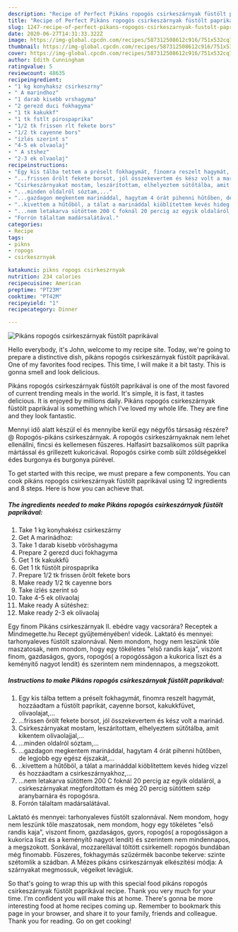 ```yaml
---
description: "Recipe of Perfect Pikáns ropogós csirkeszárnyak füstölt paprikával"
title: "Recipe of Perfect Pikáns ropogós csirkeszárnyak füstölt paprikával"
slug: 1247-recipe-of-perfect-pikans-ropogos-csirkeszarnyak-fustolt-paprikaval
date: 2020-06-27T14:31:33.322Z
image: https://img-global.cpcdn.com/recipes/587312508612c916/751x532cq70/pikans-ropogos-csirkeszarnyak-fustolt-paprikaval-recept-foto.jpg
thumbnail: https://img-global.cpcdn.com/recipes/587312508612c916/751x532cq70/pikans-ropogos-csirkeszarnyak-fustolt-paprikaval-recept-foto.jpg
cover: https://img-global.cpcdn.com/recipes/587312508612c916/751x532cq70/pikans-ropogos-csirkeszarnyak-fustolt-paprikaval-recept-foto.jpg
author: Edith Cunningham
ratingvalue: 5
reviewcount: 48635
recipeingredient:
- "1 kg konyhaksz csirkeszrny"
- " A marindhoz"
- "1 darab kisebb vrshagyma"
- "2 gerezd duci fokhagyma"
- "1 tk kakukkf"
- "1 tk fstlt pirospaprika"
- "1/2 tk frissen rlt fekete bors"
- "1/2 tk cayenne bors"
- "ízlés szerint s"
- "4-5 ek olvaolaj"
- " A stshez"
- "2-3 ek olvaolaj"
recipeinstructions:
- "Egy kis tálba tettem a préselt fokhagymát, finomra reszelt hagymát, hozzáadtam a füstölt paprikát, cayenne borsot, kakukkfüvet, olívaolajat,..."
- "...frissen őrölt fekete borsot, jól összekevertem és kész volt a marinád."
- "Csirkeszárnyakat mostam, leszárítottam, elhelyeztem sütőtálba, amit kikentem olívaolajjal,..."
- "...minden oldalról sóztam,..."
- "...gazdagon megkentem marináddal, hagytam 4 órát pihenni hűtőben, de legjobb egy egész éjszakát,..."
- "..kivettem a hűtőböl, a tálat a marináddal kiöblítettem kevés hideg vízzel és hozzáadtam a csirkeszárnyakhoz,..."
- "...nem letakarva sütöttem 200 C foknál 20 percig az egyik oldaláról, a csirkeszárnyakat megfordítottam és még 20 percig sütöttem szép aranybarnára és ropogósra."
- "Forrón tálaltam madársalátával."
categories:
- Recipe
tags:
- pikns
- ropogs
- csirkeszrnyak

katakunci: pikns ropogs csirkeszrnyak 
nutrition: 234 calories
recipecuisine: American
preptime: "PT23M"
cooktime: "PT42M"
recipeyield: "1"
recipecategory: Dinner

---
```



![Pikáns ropogós csirkeszárnyak füstölt paprikával](https://img-global.cpcdn.com/recipes/587312508612c916/751x532cq70/pikans-ropogos-csirkeszarnyak-fustolt-paprikaval-recept-foto.jpg)

Hello everybody, it's John, welcome to my recipe site. Today, we're going to prepare a distinctive dish, pikáns ropogós csirkeszárnyak füstölt paprikával. One of my favorites food recipes. This time, I will make it a bit tasty. This is gonna smell and look delicious.

Pikáns ropogós csirkeszárnyak füstölt paprikával is one of the most favored of current trending meals in the world. It's simple, it is fast, it tastes delicious. It is enjoyed by millions daily. Pikáns ropogós csirkeszárnyak füstölt paprikával is something which I've loved my whole life. They are fine and they look fantastic.

Mennyi idő alatt készül el és mennyibe kerül egy négyfős társaság részére? @ Ropogós-pikáns csirkeszárnyak. A ropogós csirkeszárnyaknak nem lehet ellenállni, fincsi és kellemesen fűszeres. Halfasírt bazsalikomos sült paprika mártással és grillezett kukoricával. Ropogós csirke comb sült zöldségekkel édes burgonya és burgonya pürével.


To get started with this recipe, we must prepare a few components. You can cook pikáns ropogós csirkeszárnyak füstölt paprikával using 12 ingredients and 8 steps. Here is how you can achieve that.

<!--inarticleads1-->

##### The ingredients needed to make Pikáns ropogós csirkeszárnyak füstölt paprikával:

1. Take 1 kg konyhakész csirkeszárny
1. Get  A marinádhoz:
1. Take 1 darab kisebb vöröshagyma
1. Prepare 2 gerezd duci fokhagyma
1. Get 1 tk kakukkfű
1. Get 1 tk füstölt pirospaprika
1. Prepare 1/2 tk frissen őrölt fekete bors
1. Make ready 1/2 tk cayenne bors
1. Take ízlés szerint só
1. Take 4-5 ek olívaolaj
1. Make ready  A sütéshez:
1. Make ready 2-3 ek olívaolaj


Egy finom Pikáns csirkeszárnyak II. ebédre vagy vacsorára? Receptek a Mindmegette.hu Recept gyűjteményében! videók. Laktató és mennyei: tarhonyaleves füstölt szalonnával. Nem mondom, hogy nem leszünk tőle maszatosak, nem mondom, hogy egy tökéletes &#34;első randis kaja&#34;, viszont finom, gazdaságos, gyors, ropogós( a ropogósságon a kukorica liszt és a keményítő nagyot lendít) és szerintem nem mindennapos, a megszokott. 

<!--inarticleads2-->

##### Instructions to make Pikáns ropogós csirkeszárnyak füstölt paprikával:

1. Egy kis tálba tettem a préselt fokhagymát, finomra reszelt hagymát, hozzáadtam a füstölt paprikát, cayenne borsot, kakukkfüvet, olívaolajat,...
1. ...frissen őrölt fekete borsot, jól összekevertem és kész volt a marinád.
1. Csirkeszárnyakat mostam, leszárítottam, elhelyeztem sütőtálba, amit kikentem olívaolajjal,...
1. ...minden oldalról sóztam,...
1. ...gazdagon megkentem marináddal, hagytam 4 órát pihenni hűtőben, de legjobb egy egész éjszakát,...
1. ..kivettem a hűtőböl, a tálat a marináddal kiöblítettem kevés hideg vízzel és hozzáadtam a csirkeszárnyakhoz,...
1. ...nem letakarva sütöttem 200 C foknál 20 percig az egyik oldaláról, a csirkeszárnyakat megfordítottam és még 20 percig sütöttem szép aranybarnára és ropogósra.
1. Forrón tálaltam madársalátával.


Laktató és mennyei: tarhonyaleves füstölt szalonnával. Nem mondom, hogy nem leszünk tőle maszatosak, nem mondom, hogy egy tökéletes &#34;első randis kaja&#34;, viszont finom, gazdaságos, gyors, ropogós( a ropogósságon a kukorica liszt és a keményítő nagyot lendít) és szerintem nem mindennapos, a megszokott. Sonkával, mozzarellával töltött csirkemell: ropogós bundában még finomabb. Fűszeres, fokhagymás szűzérmék baconbe tekerve: szinte szétomlik a szádban. A Mézes pikáns csirkeszárnyak elkészítési módja: A szárnyakat megmossuk, végeiket levágjuk. 

So that's going to wrap this up with this special food pikáns ropogós csirkeszárnyak füstölt paprikával recipe. Thank you very much for your time. I'm confident you will make this at home. There's gonna be more interesting food at home recipes coming up. Remember to bookmark this page in your browser, and share it to your family, friends and colleague. Thank you for reading. Go on get cooking!
